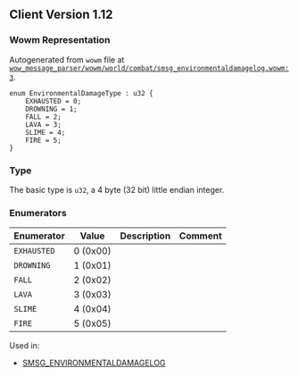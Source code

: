 ## Client Version 1.12

### Wowm Representation

Autogenerated from `wowm` file at [`wow_message_parser/wowm/world/combat/smsg_environmentaldamagelog.wowm:3`](https://github.com/gtker/wow_messages/tree/main/wow_message_parser/wowm/world/combat/smsg_environmentaldamagelog.wowm#L3).

```rust,ignore
enum EnvironmentalDamageType : u32 {
    EXHAUSTED = 0;
    DROWNING = 1;
    FALL = 2;
    LAVA = 3;
    SLIME = 4;
    FIRE = 5;
}
```
### Type
The basic type is `u32`, a 4 byte (32 bit) little endian integer.
### Enumerators
| Enumerator | Value  | Description | Comment |
| --------- | -------- | ----------- | ------- |
| `EXHAUSTED` | 0 (0x00) |  |  |
| `DROWNING` | 1 (0x01) |  |  |
| `FALL` | 2 (0x02) |  |  |
| `LAVA` | 3 (0x03) |  |  |
| `SLIME` | 4 (0x04) |  |  |
| `FIRE` | 5 (0x05) |  |  |

Used in:
* [SMSG_ENVIRONMENTALDAMAGELOG](smsg_environmentaldamagelog.md)
